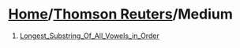 # [Home](./../..)/[Thomson Reuters](./..)/Medium
1. [Longest_Substring_Of_All_Vowels_in_Order](./Longest_Substring_Of_All_Vowels_in_Order.md)
